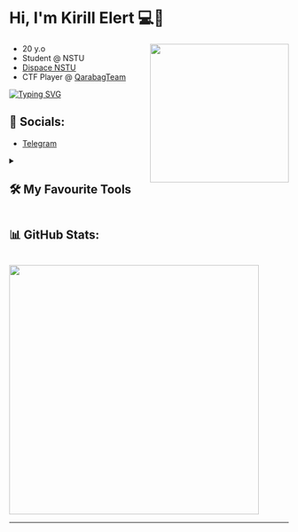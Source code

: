 # Hi, I'm Kirill Elert 💻💖

- 20 y.o <img align="right" src="https://camo.githubusercontent.com/cae12fddd9d6982901d82580bdf321d81fb299141098ca1c2d4891870827bf17/68747470733a2f2f6d69726f2e6d656469756d2e636f6d2f6d61782f313336302f302a37513379765349765f7430696f4a2d5a2e676966" width="250"/>
- Student @ NSTU 
- [Dispace NSTU](https://dispace.edu.nstu.ru)
- CTF Player @ [QarabagTeam](https://github.com/Qarabag-Team)
  
[![Typing SVG](https://readme-typing-svg.demolab.com?font=JetBrains+Mono&weight=300&size=19&pause=1000&color=F7F7F7&vCenter=true&width=435&lines=Back-end+%2F+DevOps+Engineer+;Always+learning+new+things+)](https://git.io/typing-svg)

 ## 📱 Socials:
 - [Telegram](https://t.me/kirill_13311)

<details> 
  <summary><h2>🛠️ My Favourite Tools</h2></summary>

  <h3>👨‍💻 Programming and Markup Languages</h3>

  <p>
      <a href="https://skillicons.dev">
       <img src="https://skillicons.dev/icons?i=go,py,js,ts,solidity,bash"/>
     </a>
  </p>

  <h3>🧰 Frameworks and Libraries</h3>

  <p>
       <a href="https://skillicons.dev">
         <img src="https://skillicons.dev/icons?i=fastapi,express"/>
       </a>
  </p>

  <h3>🗄️ Databases and Cloud Hosting</h3>
   <p>
      <a href="https://skillicons.dev">
       <img src="https://skillicons.dev/icons?i=postgres,mysql,redis,azure,aws"/>
     </a>
  </p>
 
  <h3>💻 Software and Tools</h3>
    <p>
 <a href="https://skillicons.dev">
   <img src="https://skillicons.dev/icons?i=ansible,docker,kubernetes,githubactions,grafana,kafka,linux,netlify,nginx"/>
 </a>
  </p>
  <p>
      <a href="#"><img alt="Adobe" src="https://img.shields.io/badge/Adobe-FF0000.svg?logo=adobe&logoColor=white"></a>
      <a href="#"><img alt="Bitwarden" src="https://img.shields.io/badge/-Bitwarden-175DDC?logo=bitwarden&logoColor=white"></a>
      <a href="#"><img alt="Discord" src="https://img.shields.io/badge/-Discord-5865F2.svg?logo=discord&logoColor=white"></a>
      <a href="#"><img alt="Git" src="https://img.shields.io/badge/Git-F05033.svg?logo=git&logoColor=white"></a>
      <a href="#"><img alt="GitHub Desktop" src="https://img.shields.io/badge/GitHub%20Desktop-8034A9.svg?logo=github&logoColor=white"></a>
      <a href="#"><img alt="Google Sheets" src="https://img.shields.io/badge/Sheets-34A853.svg?logo=google%20sheets&logoColor=white"></a>
      <a href="#"><img alt="Inkscape" src="https://img.shields.io/badge/Inkscape-000000?logo=Inkscape&logoColor=white"></a>
      <a href="#"><img alt="Postman" src="https://img.shields.io/badge/Postman-FF6C37?logo=postman&logoColor=white"></a>
      <a href="#"><img alt="Stack Overflow" src="https://img.shields.io/badge/-Stack%20Overflow-FE7A16?logo=stack-overflow&logoColor=white"></a>
      <a href="#"><img alt="Visual Studio Code" src="https://img.shields.io/badge/Visual%20Studio%20Code-0078d7.svg?logo=visual-studio-code&logoColor=white"></a>
  </p>
</details>


## 📊 GitHub Stats:
<br>
<a href="https://github.com/KirillEL/github-readme-stats">
    <img width="450" src="https://github-readme-streak-stats.herokuapp.com/?user=KirillEL&theme=blueberry&hide_border=false">
</a>
<br>



---



